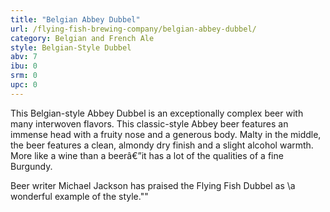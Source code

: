 ```yaml
---
title: "Belgian Abbey Dubbel"
url: /flying-fish-brewing-company/belgian-abbey-dubbel/
category: Belgian and French Ale
style: Belgian-Style Dubbel
abv: 7
ibu: 0
srm: 0
upc: 0
---
```

This Belgian-style Abbey Dubbel is an exceptionally complex beer with many interwoven flavors. This classic-style Abbey beer features an immense head with a fruity nose and a generous body. Malty in the middle, the beer features a clean, almondy dry finish and a slight alcohol warmth. More like a wine than a beerâ€”it has a lot of the qualities of a fine Burgundy.

Beer writer Michael Jackson has praised the Flying Fish Dubbel as \a wonderful example of the style.\""
